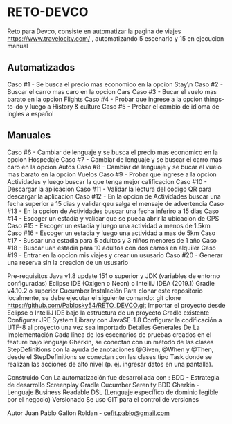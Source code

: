 # RETO-DEVCO

Reto para Devco, consiste en automatizar la pagina de viajes https://www.travelocity.com/ , automatizando 5 escenario y 15 en ejecucion manual

## Automatizados
Caso #1 - Se busca el precio mas economico en la opcion Stay\n
Caso #2 - Buscar el carro mas caro en la opcion Cars
Caso #3 - Bucar el vuelo mas barato en la opcion Flights
Caso #4 - Probar que ingrese a la opcion things-to-do y luego a History & culture
Caso #5 - Probar el cambio de idioma de ingles a español

## Manuales

Caso #6 - Cambiar de lenguaje y se busca el precio mas economico en la opcion Hospedaje
Caso #7 - Cambiar de lenguaje y se buscar el carro mas caro en la opcion Autos
Caso #8 - Cambiar de lenguaje y se bucar el vuelo mas barato en la opcion Vuelos
Caso #9 - Probar que ingrese a la opcion Actividades y luego buscar la que tenga mejor calificacion
Caso #10 - Descargar la aplicacion
Caso #11 - Validar la lectura del codigo QR para descargar la aplicacion
Caso #12 - En la opcion de Actividades buscar una fecha superior a 15 dias y validar qeu salga el mensaje de advertencia 
Caso #13 - En la opcion de Actividades buscar una fecha inferiro a 15 dias
Caso #14 - Escoger un estadia y validar que se pueda abrir la ubicacion de GPS
Caso #15 - Escoger un estadia y luego una actividad a menos de 1.5km
Caso #16 - Escoger un estadia y luego una actividad a mas de 5km
Caso #17 - Buscar una estadia para 5 adultos y 3 niños menores de 1 año
Caso #18 - Buscar uan estadia para 10 adultos con dos carros en alquiler
Caso #19 - Entrar en la opcion mis viajes y crear un ususario
Caso #20 - Generar una reserva sin la creacion de un ususario

Pre-requisitos Java v1.8 update 151 o superior y JDK (variables de entorno configuradas) Eclipse IDE (Oxigen o Neon) o IntelliJ IDEA (2019.1) Gradle v4.10.2 o superior Cucumber Instalación Para clonar este repositorio localmente, se debe ejecutar el siguiente comando: git clone https://github.com/Pablosky54/RETO_DEVCO.git Importar el proyecto desde Eclipse o IntelliJ IDE bajo la estructura de un proyecto Gradle existente Configurar JRE System Library con JavaSE-1.8 Configurar la codificación a UTF-8 al proyecto una vez sea importado Detalles Generales De La Implementación Cada línea de los escenarios de pruebas creados en el feature bajo lenguaje Gherkin, se conectan con un método de las clases StepDefinitions con la ayuda de anotaciones @Given, @When y @Then, desde el StepDefinitions se conectan con las clases tipo Task donde se realizan las acciones de alto nivel (p. ej. ingresar datos en una pantalla).

Construido Con La automatización fue desarrollada con : BDD - Estrategia de desarrollo Screenplay Gradle Cucumber Serenity BDD Gherkin - Lenguaje Business Readable DSL (Lenguaje específico de dominio legible por el negocio) Versionado Se uso GIT para el control de versiones

Autor Juan Pablo Gallon Roldan - cefit.pablo@gmail.com
